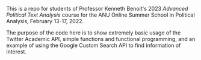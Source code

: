 This is a repo for students of Professor Kenneth Benoit's 2023 *Advanced Political Text Analysis* course for the ANU Online Summer School in Political Analysis, February 13-17, 2022. 

The purpose of the code here is to show extremely basic usage of the Twitter Academic API, simple functions and functional programming, and an example of using the Google Custom Search API to find information of interest.